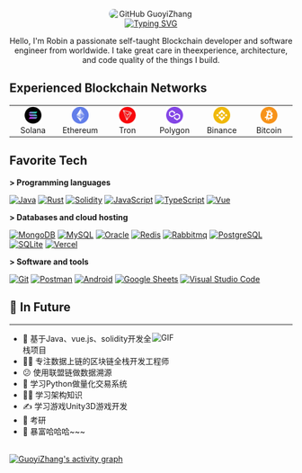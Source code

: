 <!--
 * @Author: GuoyiZhang
 * @LastEditors: GuoyiZhang
 * @email: 1806242240@qq.com
 * @github: https://github.com/GuoyiZhang
 * @Date: 2025-01-14 18:18:32
 * @LastEditTime: 2025-01-14 18:26:21
 * @Description: Modify here please
-->
<p style="display: flex;flex-direction: column;justify-content: center;align-items: center"  align="center">
 <img width="150px" style="border-radius: 75px" src="https://avatars.githubusercontent.com/u/17961901?s=400&u=20ff8027db58461cb2d8e15c3b5be3b5ff522be2&v=4" align="center" alt="GitHub GuoyiZhang" />
<a href="https://github.com/GuoyiZhang">
    <img src="https://readme-typing-svg.herokuapp.com?font=Jersey+15&size=40&pause=500&color=F7334C&background=00000000&center=true&vCenter=true&width=650&height=100&lines=GitHub+GuoyiZhang;Senior+Blockchain+Developer;Full+Stack+Developer;Web3+Senior+Developer;7%2B+Years+Software+Experience" alt="Typing SVG" />
  </a>
</p>
<p align="center">
    Hello, I'm Robin a passionate self-taught Blockchain developer and software engineer from worldwide. I take great care in theexperience, architecture, and code quality of the things I build.
    </p>

## Experienced Blockchain Networks

<table>
  <tr>
    <td align="center" width="70">
      <a href="#macropower-tech">
        <img src="./assets/logo/solana.png" width="30" height="30" alt="Solana" />
      </a>
      <br>Solana
    </td>
    <td align="center" width="70">
      <a href="#macropower-tech">
        <img src="./assets/logo/ethereum.png" width="30" height="30" alt="Ethereum" />
      </a>
      <br>Ethereum
    </td>
    <td align="center" width="70">
      <a href="#macropower-tech">
        <img src="./assets/logo/tron.png" width="30" height="30" alt="Tron" />
      </a>
      <br>Tron
    </td>
    <td align="center" width="70">
      <a href="#macropower-tech">
        <img src="./assets/logo/polygon.png" width="30" height="30" alt="Polygon" />
      </a>
      <br>Polygon
    </td>
    <td align="center" width="70">
      <a href="#macropower-tech">
        <img src="./assets/logo/binance.png" width="30" height="30" alt="Binance" />
      </a>
      <br>Binance
    </td>
    <td align="center" width="70">
      <a href="#macropower-tech">
        <img src="./assets/logo/bitcoin.png" width="30" height="30" alt="Cardano" />
      </a>
      <br>Bitcoin
    </td>
    <!-- <td align="center" width="70">
      <a href="#macropower-tech">
        <img src="./assets/logo/sui.png" width="30" height="30" alt="Sui" />
      </a>
      <br>Sui
    </td>
    <td align="center" width="70">
      <a href="#macropower-tech" >
        <img src="./assets/logo/aptos.png" width="30" height="30" alt="Aptos" />
      </a>
      <br>Aptos
    </td> -->
  </tr>
</table>

<h2 align="left" id="macropower-tech">Favorite Tech</h2>

**> Programming languages**

<p>
       <a href="https://github.com/search?q=user%3Asourlodine+language%3AJava"><img alt="Java" src="https://img.shields.io/badge/Java-53caf9.svg?logo=jdk&logoColor=white"></a>
 <a href="https://github.com/search?q=user%3Asourlodine+language%3ARust"><img alt="Rust" src="https://img.shields.io/badge/Rust-ffffff.svg?logo=rust&logoColor=black"></a>
    <a href="https://github.com/search?q=user%3Asourlodine+language%3ASolidity"><img alt="Solidity" src="https://img.shields.io/badge/Solidity-000000.svg?logo=solidity&logoColor"></a>
    <a href="https://github.com/search?q=user%3Asourlodine+language%3AJavaScript"><img alt="JavaScript" src="https://img.shields.io/badge/JavaScript-F7DF1E.svg?logo=javascript&logoColor=black"></a>
    <a href="https://github.com/search?q=user%3Asourlodine+language%3ATypeScript"><img alt="TypeScript" src="https://img.shields.io/badge/TypeScript-007ACC.svg?logo=typescript&logoColor=white"></a>
    <a href="https://github.com/search?q=user%3Asourlodine+language%3AVUE"><img alt="Vue" src="https://img.shields.io/badge/Vue.js-4FC08D.svg?logo=vue.js&logoColor=white"></a>
</p>

**> Databases and cloud hosting**

<p>
    <a href="#"><img alt="MongoDB" src ="https://img.shields.io/badge/MongoDB-4ea94b.svg?logo=mongodb&logoColor=white"></a>
    <a href="#"><img alt="MySQL" src="https://img.shields.io/badge/MySQL-00f.svg?logo=mysql&logoColor=white"></a>
    <a href="#"><img alt="Oracle" src ="https://img.shields.io/badge/Oracle-F00000.svg?logo=oracle&logoColor=white"></a>
    <a href="#"><img alt="Redis" src ="https://img.shields.io/badge/Redis-550550.svg?logo=Redis&logoColor=white"></a>
    <a href="#"><img alt="Rabbitmq" src ="https://img.shields.io/badge/Redis-00dd55.svg?logo=Rabbitmq&logoColor=white"></a>
    <a href="#"><img alt="PostgreSQL" src ="https://img.shields.io/badge/PostgreSQL-316192.svg?logo=postgresql&logoColor=white"></a>
    <a href="#"><img alt="SQLite" src ="https://img.shields.io/badge/SQLite-07405e.svg?logo=sqlite&logoColor=white"></a>
    <a href="#"><img alt="Vercel" src="https://img.shields.io/badge/Vercel-000000.svg?logo=vercel&logoColor=white"></a>
</p>

**> Software and tools**

<p>
    <a href="#"><img alt="Git" src="https://img.shields.io/badge/Git-F05033.svg?logo=git&logoColor=white"></a>
    <a href="#"><img alt="Postman" src="https://img.shields.io/badge/Postman-FF6C37?logo=postman&logoColor=white"></a>
    <a href="#"><img alt="Android" src="https://img.shields.io/badge/Android-3DDC84?logo=android&logoColor=white"></a>
    <a href="#"><img alt="Google Sheets" src="https://img.shields.io/badge/Google%20Sheets-34A853.svg?logo=google%20sheets&logoColor=white"></a>
    <a href="#"><img alt="Visual Studio Code" src="https://img.shields.io/badge/Visual%20Studio%20Code-0078d7.svg?logo=visual-studio-code&logoColor=white"></a>
</p>

## 📝 In Future

----

<img align="right" alt="GIF" width="250px" src="https://i.pinimg.com/originals/e4/26/70/e426702edf874b181aced1e2fa5c6cde.gif" />

- 🚧 基于Java、vue.js、solidity开发全栈项目
- 🤦‍♂️ 专注数据上链的区块链全栈开发工程师
- 😕 使用联盟链做数据溯源
- 🤔 学习Python做量化交易系统
- 🐱‍🏍 学习架构知识
- ✍️ 学习游戏Unity3D游戏开发
- 🤪 考研
- 👻 暴富哈哈哈~~~

<br />
<div>
  <a href="https://github.com/GuoyiZhang/GuoyiZhang"><img alt="GuoyiZhang's activity graph" src="https://github-readme-activity-graph.vercel.app/graph?username=GuoyiZhang&bg_color=0e2239&color=F7334C&line=F7334C&point=F7334C&hide_border=false" /></a>
</div>
<br />
